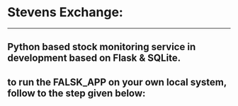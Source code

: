 # Stevens Exchange:
---
## Python based stock monitoring service in development based on Flask & SQLite.


## to run the FALSK_APP on your own local system, follow to the step given below:

